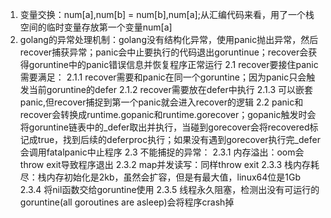 1. 变量交换：num[a],num[b] = num[b],num[a];从汇编代码来看，用了一个栈空间的临时变量存放第一个变量num[a]
2. golang的异常处理机制：golang没有结构化异常，使用panic抛出异常，然后recover捕获异常；panic会中止要执行的代码退出goruntinue；recover会获得goruntine中的panic错误信息并恢复程序正常运行
2.1 recover要接住panic需要满足：
2.1.1 recover需要和panic在同一个goruntine；因为panic只会触发当前goruntine的defer
2.1.2 recover需要放在defer中执行
2.1.3 可以嵌套panic,但recover捕捉到第一个panic就会进入recover的逻辑
2.2 panic和recover会转换成runtime.gopanic和runtime.gorecover；gopanic触发时会将goruntine链表中的_defer取出并执行，当碰到gorecover会将recovered标记成true，找到后续的deferproc执行；如果没有遇到gorecover执行完_defer会调用fatalpanic中止程序
2.3 不能捕捉的异常：
2.3.1 内存溢出：oom会throw exit导致程序退出
2.3.2 map并发读写：同样throw exit
2.3.3 栈内存耗尽：栈内存初始化是2kb，虽然会扩容，但是有最大值，linux64位是1Gb
2.3.4 将nil函数交给goruntine使用
2.3.5 线程永久阻塞，检测出没有可运行的goruntine(all goroutines are asleep)会将程序crash掉